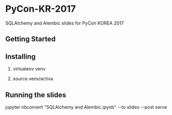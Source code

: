 # PyCon-KR-2017
SQLAlchemy and Alembic slides for PyCon KOREA 2017

## Getting Started

## Installing
1. virtualenv venv

2. source venv/activa

## Running the slides
jupyter nbconvert "SQLAlchemy and Alembic.ipynb" --to slides --post serve

